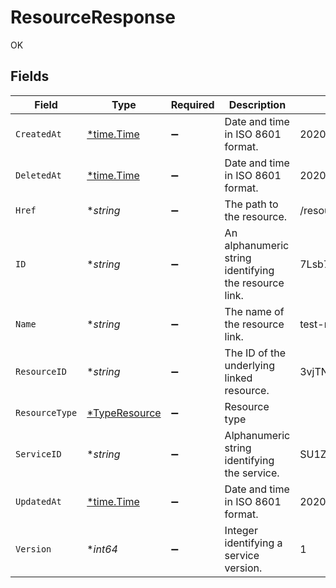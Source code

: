 # ResourceResponse

OK


## Fields

| Field                                                 | Type                                                  | Required                                              | Description                                           | Example                                               |
| ----------------------------------------------------- | ----------------------------------------------------- | ----------------------------------------------------- | ----------------------------------------------------- | ----------------------------------------------------- |
| `CreatedAt`                                           | [*time.Time](https://pkg.go.dev/time#Time)            | :heavy_minus_sign:                                    | Date and time in ISO 8601 format.                     | 2020-04-09T18:14:30Z                                  |
| `DeletedAt`                                           | [*time.Time](https://pkg.go.dev/time#Time)            | :heavy_minus_sign:                                    | Date and time in ISO 8601 format.                     | 2020-04-09T18:14:30Z                                  |
| `Href`                                                | **string*                                             | :heavy_minus_sign:                                    | The path to the resource.                             | /resources/stores/object/3vjTN8v1O7nOAY7aNDGOL        |
| `ID`                                                  | **string*                                             | :heavy_minus_sign:                                    | An alphanumeric string identifying the resource link. | 7Lsb7Y76rChV9hSrv3KgFl                                |
| `Name`                                                | **string*                                             | :heavy_minus_sign:                                    | The name of the resource link.                        | test-resource                                         |
| `ResourceID`                                          | **string*                                             | :heavy_minus_sign:                                    | The ID of the underlying linked resource.             | 3vjTN8v1O7nOAY7aNDGOL                                 |
| `ResourceType`                                        | [*TypeResource](../../models/shared/typeresource.md)  | :heavy_minus_sign:                                    | Resource type                                         |                                                       |
| `ServiceID`                                           | **string*                                             | :heavy_minus_sign:                                    | Alphanumeric string identifying the service.          | SU1Z0isxPaozGVKXdv0eY                                 |
| `UpdatedAt`                                           | [*time.Time](https://pkg.go.dev/time#Time)            | :heavy_minus_sign:                                    | Date and time in ISO 8601 format.                     | 2020-04-09T18:14:30Z                                  |
| `Version`                                             | **int64*                                              | :heavy_minus_sign:                                    | Integer identifying a service version.                | 1                                                     |